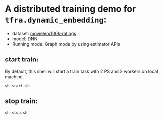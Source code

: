 # A distributed training demo for `tfra.dynamic_embedding`:

- dataset: [movielen/100k-ratings](https://www.tensorflow.org/datasets/catalog/movielens#movielens100k-ratings)
- model: DNN
- Running mode: Graph mode by using estimator APIs

## start train:
By default, this shell will start a train task with 2 PS and 2 workers on local machine.

```shell
sh start.sh
```

## stop train:

```shell
sh stop.sh
```